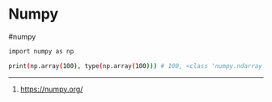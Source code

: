 # Numpy

#numpy

```bash
import numpy as np

print(np.array(100), type(np.array(100))) # 100, <class 'numpy.ndarray'>
```

---

1. https://numpy.org/
